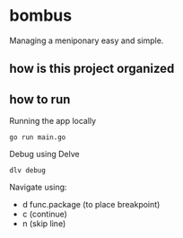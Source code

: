 # bombus

Managing a meniponary easy and simple.

## how is this project organized

## how to run

Running the app locally

`go run main.go`


Debug using Delve

`dlv debug`

Navigate using:
- d func.package (to place breakpoint)
- c (continue)
- n (skip line)